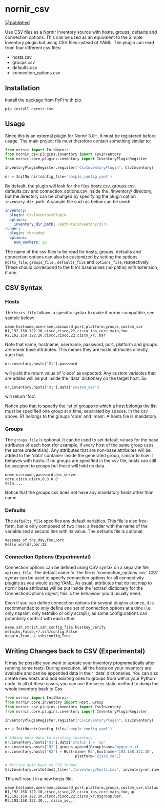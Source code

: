 # nornir_csv
[![published](https://static.production.devnetcloud.com/codeexchange/assets/images/devnet-published.svg)](https://developer.cisco.com/codeexchange/github/repo/matman26/nornir_csv)

Use CSV files as a Nornir Inventory source with hosts, groups, defaults and
connection options.
This can be used as an equivalent to the Simple Inventory plugin but 
using CSV files instead of YAML. 
The plugin can read from four different csv files:
+ hosts.csv
+ groups.csv
+ defaults.csv
+ connection_options.csv

## Installation
Install the [package](https://pypi.org/project/nornir-csv/) from PyPi with pip.

```
pip install nornir-csv
```

## Usage
Since this is an external plugin for Nornir 3.0+, it must be registered
before usage. The main project file must therefore contain something similar to:

```python
from nornir import InitNornir
from nornir_csv.plugins.inventory import CsvInventory
from nornir.core.plugins.inventory import InventoryPluginRegister

InventoryPluginRegister.register("CsvInventoryPlugin", CsvInventory)

nr = InitNornir(config_file='sample_config.yaml')
```

By default, the plugin will look for the files hosts.csv, groups.csv, defaults.csv and
connection_options.csv inside the 
./inventory/ directory, but the directory can be changed by specifying the plugin option 
`inventory_dir_path`. A sample file such as below can be used:

```yaml
inventory:
  plugin: CsvInventoryPlugin
  options:
    inventory_dir_path: /path/to/inventory/dir/
runner:
  plugin: threaded
  options:
    num_workers: 20
```

The name of the csv files to be read for hosts, groups, defaults and connection options can also 
be customized by setting the options `hosts_file`, `groups_file` , `defaults_file` and `options_file`,
respectively. These should correspond to the file's basenames (no paths) with extension, if any.

## CSV Syntax
### Hosts
The `hosts_file` follows a specific syntax to make it nornir-compatible, see sample below:
```csv
name,hostname,username,password,port,platform,groups,custom_var
R1,192.168.122.10,cisco,cisco,22,cisco_ios,core main,foo
R2,192.168.122.20,cisco,cisco,22,cisco_xr,,bar
```

Note that name, hostname, username, password, port, platform and groups are nornir
base attributes. This means they are hosts attributes directly, such that
```python
nr.inventory.hosts['R1'].password
```

will yield the return value of 'cisco' as expected. Any custom variables that are
added will be put inside the 'data' dictionary on the target host. So

```python
nr.inventory.hosts['R1'].data['custom_var']
```

will return 'foo'.

Notice also that to specify the list of groups to which a host belongs the list must be 
specified one group at a time, separated by spaces. In the csv above, R1 belongs to the
groups 'core' and 'main'. A hosts file is mandatory.

### Groups
The `groups_file` is optional. It can be used to set 
default values for the base attributes of each host (for example, if every host of the same
group uses the same credentials). Any attributes that are non-base attributes will
be added to the 'data' container inside the generated group, similar to how it 
behaves with hosts. If no groups are specified in the csv file, hosts can still be assigned 
to groups but these will hold no data.

```csv
name,username,password,dns_server
core,cisco,cisco,8.8.8.8
main,,,,
```

Notice that the groups csv does not have any mandatory fields other than name.

### Defaults
The `defaults_file` specifies any default variables. This file is also free-form, but is only 
composed of two lines: a header with the name of the variable and a second line with 
its value. The defaults file is optional.

```csv
message_of_the_day,foo,port
hello world!,bar,22
```

### Connection Options (Experimental)
Connection options can be defined using CSV syntax on a separate file, `options_file`.
The default name for the file is 'connection_options.csv'. CSV syntax can be used to
specify connection options for all connectivity plugins as you would using YAML. As
usual, attributes that do not map to nornir base attributes will be put inside
the 'extras' dictionary for the ConnectionOptions object; this is the behaviour
you'd usually need.

Even if you can define connection options for several plugins at once, it is
recommended to only define one set of connection options at a time (i.e. only napalm,
only netmiko or only scrapli), as some configurations can potentially conflict 
with each other.

```csv
name,ssh_strict,ssh_config_file,hostkey_verify
netmiko,False,~/.ssh/config,False
napalm,True,~/.ssh/config,True
```

## Writing Changes back to CSV (Experimental)
It may be possible you want to update your inventory programatically after running some
tests. During execution, all the hosts on your inventory are available and can be appended
data in their 'data' dictionaries. You can also create new hosts and add existing ones to
groups from within your Python code. In all of these cases, you can use the `write`
static method to dump the whole inventory back to Csv.

```python
from nornir import InitNornir
from nornir.core.inventory import Host, Group
from nornir_csv.plugins.inventory import CsvInventory
from nornir.core.plugins.inventory import InventoryPluginRegister

InventoryPluginRegister.register("CsvInventoryPlugin", CsvInventory)

nr = InitNornir(config_file='sample_config.yaml')

# Adding more data to existing inventory
nr.inventory.hosts['R1'].data['status'] = 'up'
nr.inventory.hosts['R2'].groups.append(Group(name='mygroup'))
nr.inventory.hosts['R3'] = Host(name='R3',hostname='192.168.122.30',
                                platform='cisco_xe',)

# Writing data back to CSV format.
CsvInventory.write(dest_file='./inventory/hosts.csv', inventory=nr.inventory)
```

This will result in a new hosts file:
```csv
name,hostname,username,password,port,platform,groups,custom_var,status
R1,192.168.122.10,cisco,cisco,22,cisco_ios,core main,foo,up
R2,192.168.122.20,cisco,cisco,22,cisco_xr,mygroup,bar,
R3,192.168.122.30,,,,cisco_xe,,,
```

